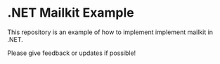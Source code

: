 # .NET Mailkit Example

This repository is an example of how to implement implement mailkit in .NET.

Please give feedback or updates if possible!
